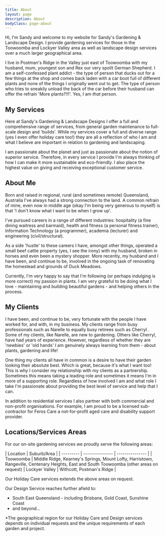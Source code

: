 ```yaml
---
title: About
layout: page
description: About
bodyClass: page-about
---
```


Hi, I'm Sandy and welcome to my website for Sandy's Gardening & Landscape Design. I provide gardening services for those in the Toowoomba and Lockyer Valley area as well as landscape design services over a much larger geographical area. 

I live in Postman's Ridge in the Valley just east of Toowoomba with my husband, mum, youngest son and Rex our very spoilt German Shepherd. I am a self-confessed plant addict - the type of person that ducks out for a few things at the shop and comes back laden with a car boot full of different plants and none of the things I originally went out to get.  The type of person who tries to sneakily unload the back of the car before their husband can offer the refrain 'More plants?!!!'. Yes, I am *that* person.

## My Services

Here at Sandy's Gardening & Landscape Designs I offer a full and comprehensive range of services, from general garden maintenance to full-scale design and 'builds'. While my services cover a full and diverse range (yes I even offer holiday care too!) they are all a reflection of who I am and what I believe are important in relation to gardening and landscaping. 

I am passionate about the planet and just as passionate about the notion of superior service. Therefore, in every service I provide I'm always thinking of how I can make it more sustainable and eco-friendly. I also place the highest value on giving and receiving exceptional customer service.   

## About Me

Born and raised in regional, rural (and sometimes remote) Queensland, Australia I've always had a strong connection to the land. A common refrain of mine, even now in middle age (okay I'm being very generous to myself) is that 'I don't know what I want to be when I grow up'. 

I've pursued careers in a range of different industries: hospitality (a fine dining waitress and barmaid), health and fitness (a personal fitness trainer), Information Technology (a programmer), academia (lecturer) and engineering (civil/structural). 

As a side 'hustle' to these careers I have, amongst other things, operated a small beef cattle property (yes, I see the irony) with my husband, broken in horses and even been a mystery shopper. More recently, my husband and I have been, and continue to be, involved in the ongoing task of renovating the homestead and grounds of Duck Meadows.

Currently, I'm very happy to say that I'm following (or perhaps indulging is more correct) my passion in plants. I am very grateful to be doing what I love - maintaining and building beautiful gardens - and helping others in the process.

## My Clients

I have been, and continue to be, very fortunate with the people I have worked for, and with, in my business. My clients range from busy professionals such as Narelle <link here> to equally busy retirees such as Cherryl <see link here>. Some of my clients, like Narelle, are new to gardening. Others like Cherryl, have had years of experience. However, regardless of whether they are 'newbies' or 'old hands' I am genuinely always learning from them - about plants, gardening and life! 

One thing my clients all have in common is a desire to have their garden looking their absolute best. Which is great, because it's what I want too! This is why I consider my relationship with my clients as a partnership. Sometimes this means taking a leading role and sometimes it means I'm in more of a supporting role. Regardless of how involved I am and what role I take I'm passionate about providing the best level of service and help that I can. 

In addition to residential services I also partner with both commercial and non-profit organisations. For example, I am proud to be a licensed sub-contractor for Feros Care <link here> a not-for-profit aged care and disability support provider. 

## Locations/Services Areas
For our on-site gardening services we proudly serve the following areas: 


| Location       | Suburb/Area   |
| --------- | --------------- | --------------- |
| Toowoomba | Middle Ridge, Kearney's Springs, Mount Lofty, Harristown, Rangeville, Centenary Heights, East and South Toowoomba (other areas on request) |
Lockyer Valley | Withcott, Postman's Ridge |

Our Holiday Care services extends the above areas on request.

Our Design Service reaches further afield to:

- South East Queensland - including Brisbane, Gold Coast, Sunshine Coast 
- and beyond... 
 
*The geographical region for our Holiday Care and Design services depends on individual requests and the unique requirements of each garden and project.